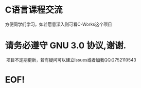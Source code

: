 ﻿# C语言课程交流
  方便同学们学习，如若愿意深入则可看C-Works这个项目
# 请务必遵守 GNU 3.0 协议,谢谢.
  项目不定期更新，若有疑问可以建立Issues或者加我QQ:2752110543
# EOF!
